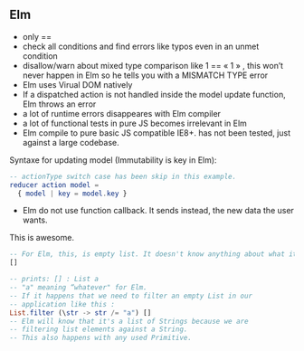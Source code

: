 ## Elm

- only ==
- check all conditions and find errors like typos even in an unmet condition
- disallow/warn about mixed type comparison like 1 == « 1 » , this won’t never happen in Elm so he tells you with a MISMATCH TYPE error
- Elm uses Virual DOM natively
- If a dispatched action is not handled inside the model update function, Elm throws an error
- a lot of runtime errors disappeares with Elm compiler
- a lot of functional tests in pure JS becomes irrelevant in Elm
- Elm compile to pure basic JS compatible IE8+. has not been tested, just against a large codebase.

Syntaxe for updating model (Immutability is key in Elm):
```Elm
-- actionType switch case has been skip in this example.
reducer action model =
  { model | key = model.key }
```

- Elm do not use function callback. It sends instead, the new data the user wants.

This is awesome.
```Elm
-- For Elm, this, is empty list. It doesn't know anything about what it contains :
[]

-- prints: [] : List a
-- "a" meaning “whatever" for Elm.
-- If it happens that we need to filter an empty List in our 
-- application like this :
List.filter (\str -> str /= "a") []
-- Elm will know that it's a list of Strings because we are
-- filtering list elements against a String.
-- This also happens with any used Primitive.
```
